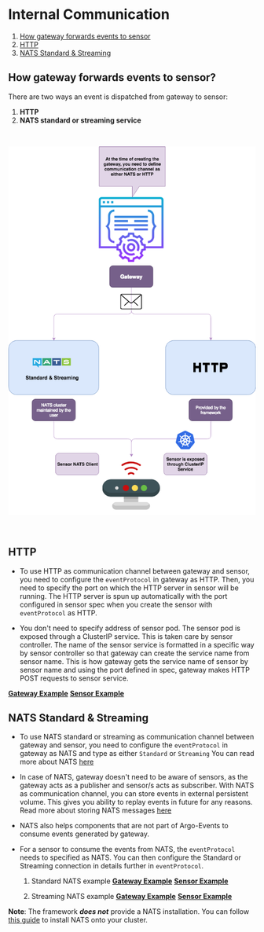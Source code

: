 # Internal Communication

1. [How gateway forwards events to sensor](#how-gateway-forwards-events-to-sensor)
2. [HTTP](#http)
3. [NATS Standard & Streaming](#nats-standard--streaming)

## How gateway forwards events to sensor?
There are two ways an event is dispatched from gateway to sensor:

  1. **HTTP**
  2. **NATS standard or streaming service**
  

<br/>

<p align="center">
  <img src="https://github.com/argoproj/argo-events/blob/update-docs/docs/communication.png?raw=true" alt="Sensor"/>
</p>

<br/>

## HTTP
* To use HTTP as communication channel between gateway and sensor, you need to configure the `eventProtocol` in gateway as HTTP. Then, you need to specify
the port on which the HTTP server in sensor will be running. The HTTP server is spun up automatically with the port configured in sensor spec when
you create the sensor with `eventProtocol` as HTTP.

* You don't need to specify address of sensor pod. The sensor pod is exposed through a ClusterIP service. This is taken care by sensor controller.
The name of the sensor service is formatted in a specific way by sensor controller so that gateway can create the service name from sensor name.
This is how gateway gets the service name of sensor by sensor name and using the port defined in spec, gateway makes HTTP POST requests to sensor service.  

[**Gateway Example**](https://github.com/argoproj/argo-events/blob/master/examples/gateways/webhook-http.yaml)
[**Sensor Example**](https://github.com/argoproj/argo-events/blob/master/examples/sensors/webhook-http.yaml)

## NATS Standard & Streaming
* To use NATS standard or streaming as communication channel between gateway and sensor, you need to configure the `eventProtocol` in gateway as NATS and type as either `Standard` or `Streaming`
You can read more about NATS [here](https://nats.io/documentation/)

* In case of NATS, gateway doesn't need to be aware of sensors, as the gateway acts as a publisher and sensor/s acts as subscriber. With NATS as communication channel, you can store events in external persistent volume.
This gives you ability to replay events in future for any reasons. Read more about storing NATS messages [here](https://nats.io/blog/use-cases-for-persistent-logs-with-nats-streaming/)

*  NATS also helps components that are not part of Argo-Events to consume events generated by gateway.

* For a sensor to consume the events from NATS, the `eventProtocol` needs to specified as NATS. You can then configure the Standard or Streaming connection in details further in `eventProtocol`.

  1. Standard NATS example
     [**Gateway Example**](https://github.com/argoproj/argo-events/blob/master/examples/gateways/webhook-nats-standard.yaml)
     [**Sensor Example**](https://github.com/argoproj/argo-events/blob/master/examples/sensors/webhook-nats.yaml)
   
  2. Streaming NATS example
     [**Gateway Example**](https://github.com/argoproj/argo-events/blob/master/examples/gateways/webhook-nats-streaming.yaml)
     [**Sensor Example**](https://github.com/argoproj/argo-events/blob/master/examples/sensors/webhook-nats-streaming.yaml)
 
 **Note**: The framework **_does not_** provide a NATS installation. You can follow [this guide](https://github.com/nats-io/nats-streaming-operator) to install NATS onto your cluster.
  